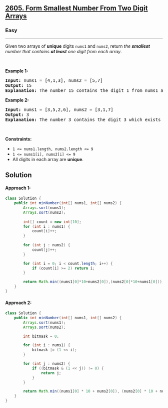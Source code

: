 <h2><a href="https://leetcode.com/problems/form-smallest-number-from-two-digit-arrays/">2605. Form Smallest Number From Two Digit Arrays</a></h2><h3>Easy</h3><hr><div>Given two arrays of <strong>unique</strong> digits <code>nums1</code> and <code>nums2</code>, return <em>the <strong>smallest</strong> number that contains <strong>at least</strong> one digit from each array</em>.
<p>&nbsp;</p>
<p><strong class="example">Example 1:</strong></p>

<pre><strong>Input:</strong> nums1 = [4,1,3], nums2 = [5,7]
<strong>Output:</strong> 15
<strong>Explanation:</strong> The number 15 contains the digit 1 from nums1 and the digit 5 from nums2. It can be proven that 15 is the smallest number we can have.
</pre>

<p><strong class="example">Example 2:</strong></p>

<pre><strong>Input:</strong> nums1 = [3,5,2,6], nums2 = [3,1,7]
<strong>Output:</strong> 3
<strong>Explanation:</strong> The number 3 contains the digit 3 which exists in both arrays.
</pre>

<p>&nbsp;</p>
<p><strong>Constraints:</strong></p>

<ul>
	<li><code>1 &lt;= nums1.length, nums2.length &lt;= 9</code></li>
	<li><code>1 &lt;= nums1[i], nums2[i] &lt;= 9</code></li>
	<li>All digits in each array are <strong>unique</strong>.</li>
</ul>
</div>


## Solution

#### Approach 1:
```java
class Solution {
    public int minNumber(int[] nums1, int[] nums2) {
        Arrays.sort(nums1);
        Arrays.sort(nums2);
		
		int[] count = new int[10];
        for (int i : nums1) {
            count[i]++;
        }
        
        for (int j : nums2) {
            count[j]++;
        }

        for (int i = 0; i < count.length; i++) {
            if (count[i] >= 2) return i;
        }

        return Math.min((nums1[0]*10+nums2[0]),(nums2[0]*10+nums1[0]));
    }
}

```



#### Approach 2:

```java
class Solution {
    public int minNumber(int[] nums1, int[] nums2) {
        Arrays.sort(nums1);
        Arrays.sort(nums2);

        int bitmask = 0;

        for (int i : nums1) {
            bitmask |= (1 << i);
        }

        for (int j : nums2) {
            if ((bitmask & (1 << j)) != 0) {
                return j;
            }
        }

        return Math.min((nums1[0] * 10 + nums2[0]), (nums2[0] * 10 + nums1[0]));
    }
}

```
